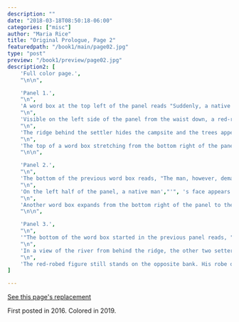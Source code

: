 ```yaml
---
description: ""
date: "2018-03-18T08:50:18-06:00"
categories: ["misc"]
author: "Maria Rice"
title: "Original Prologue, Page 2"
featuredpath: "/book1/main/page02.jpg"
type: "post"
preview: "/book1/preview/page02.jpg"
description2: [
    'Full color page.',
    "\n\n",

    'Panel 1.',
    "\n",
    'A word box at the top left of the panel reads "Suddenly, a native man appears on the opposite shore."',
    "\n",
    'Visible on the left side of the panel from the waist down, a red-robed figure with yellow hide-covered feet stands in the foreground. Sparse gray-colored rocks lay scattered across the ground around the figure and the river runs across the panel just yards beyond. Further in the background, the alarmed settler, who was panning the water with the bowl, drops the item from his hands and it splashes into the water. More detail on the settler reveals that he wears a black vest and button shirt, gray pants, and brown boots and hat. He kneels on one knee as he jerks back in fright at the sight of the character in the foreground.',
    "\n",
    'The ridge behind the settler hides the campsite and the trees appear at the right side of the panel, hiding the horses. However, one settler in the distance looks over the ridge, appearing between the new character and the first settler within the panel. An exclamation point appears above his head.',
    "\n",
    'The top of a word box stretching from the bottom right of the panel to the top right of the next panel, reads, "The settlers reach for their guns and warn him not to attack them."',
    "\n\n",

    'Panel 2.',
    "\n",
    'The bottom of the previous word box reads, "The man, however, demands the settlers not to degrade this land, for the natives regard it as sacred."',
    "\n",
    'On the left half of the panel, a native man',"'", 's face appears zoomed in, such that his chin is cut off by the bottom panel border. His bald head sports a red mohawk hairstyle with an orange feather sticking out and he wears red makeup over his eyes and the bridge of his nose. Red feathers dangle from gold earrings on his earlobes. His frowning black eyes gaze forward, but not at the viewer. Behind him lies a great expanse of yellow and green plains.',
    "\n",
    'Another word box expands from the bottom right of the panel to the top right of the next panel. The top of it reads, "He explains that his people purposely set aside this land because anyone who dwells here gets visits from ancient creatures in his sleep,..."',
    "\n\n",

    'Panel 3.',
    "\n",
    '"The bottom of the word box started in the previous panel reads, "A SURE SIGN THAT THE SPIRITS DESIRE THIS LAND FOR THEIR OWN."',
    "\n",
    'In a view of the river from behind the ridge, the other two setters appear in the foreground, with their backs to the viewer as they peer at the scene. The one on the right side of the panel  wears a white shirt under his suspenders, a red handkerchief around his neck, and a black hat over his blond hair. The other settler appears near the bottom left corner of the panel, wearing a brown hat over his black hair, a narrow red handkerchief around his neck, and a yellow shirt under his suspenders. The trees appear on the left side of the panel now and the settler near the river now stands at the edge of the water, centered horizontally within the panel between the two figures in the foreground in a determined stance.',
    "\n",
    'The red-robed figure still stands on the opposite bank. His robe only covers the right half of his body and a cord around his waist holds the fabric in place. His left side reveals his bare torso and the breechcloth he wears under the red robe.',
]

---
```


[See this page's replacement][1]

First posted in 2016.
Colored in 2019.

[1]: /book1/book-1-page-02/
